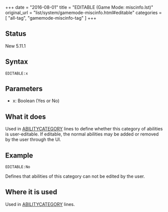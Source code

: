 +++
date = "2016-08-01"
title = "EDITABLE (Game Mode: miscinfo.lst)"
original_url = "list/system/gamemode-miscinfo.html#editable"
categories = [ "all-tag", "gamemode-miscinfo-tag" ]
+++

## Status

New 5.11.1

## Syntax

`EDITABLE:x`

## Parameters

-   x: Boolean (Yes or No)



What it does
------------

Used in
[ABILITYCATEGORY](/list/system/gamemode-miscinfo/abilitycategory.html)
lines to define whether this category of abilities is user-editable. If
editable, the normal abilities may be added or removed by the user
through the UI.

Example
-------

`EDITABLE:No`

Defines that abilities of this category can not be edited by the user.

Where it is used
----------------

Used in
[ABILITYCATEGORY](/list/system/gamemode-miscinfo/abilitycategory.html)
lines.

